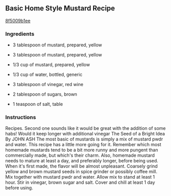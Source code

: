 ## Basic Home Style Mustard Recipe

[8f5009b1ee](http://cookeatshare.com/recipes/basic-home-style-mustard-79547)

### Ingredients

 - 3 tablespoon of mustard, prepared, yellow

 - 3 tablespoon of mustard, prepared, yellow

 - 1/3 cup of mustard, prepared, yellow

 - 1/3 cup of water, bottled, generic

 - 3 tablespoon of vinegar, red wine

 - 2 tablespoon of sugars, brown

 - 1 teaspoon of salt, table

### Instructions

Recipes. Second one sounds like it would be great with the addition of some habs! Would it keep longer with additional vinegar The Seed of a Bright Idea By JOHN ASH The most basic of mustards is simply a mix of mustard pwdr and water. This recipe has a little more going for it. Remember which most homemade mustards tend to be a bit more runny and more pungent than commercially made, but which's their charm. Also, homemade mustard needs to mature at least a day, and preferably longer, before being used. When it's first made, the flavor will be almost unpleasant. Coarsely grind yellow and brown mustard seeds in spice grinder or possibly coffee mill. Mix together with mustard pwdr and water. Allow mix to stand at least 1 hour. Stir in vinegar, brown sugar and salt. Cover and chill at least 1 day before using.
